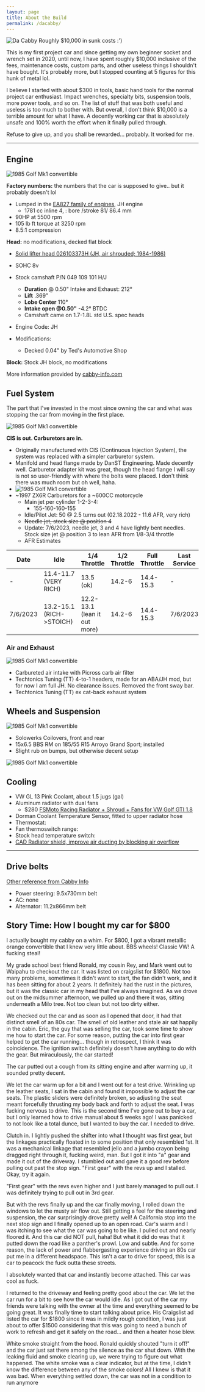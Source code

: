 ```yaml
---
layout: page
title: About the Build
permalink: /dacabby/
---
```

![Da Cabby](https://www.sudoyashi.com/assets/img/driveway1.jpg)
Roughly $10,000 in sunk costs :')

This is my first project car and since getting my own beginner socket and wrench set in 2020, until now, I have spent roughly $10,000 inclusive of the fees, maintenance costs, custom parts, and other useless things I shouldn't have bought. It's probably more, but I stopped counting at 5 figures for this hunk  of metal lol. 

I believe I started with about $300 in tools, basic hand tools for the normal project car enthusiast. Impact wrenches, specialty bits, suspension tools, more power tools, and so on. The list of stuff that was both useful and useless is too much to bother with. But overall, I don't  think $10,000 is a terrible amount for what I have. A decently working car that is absolutely unsafe and 100% worth the effort when it finally pulled through. 

Refuse to give up, and you shall be rewarded... probably. It worked for me.

<hr>

## Engine

![1985 Golf Mk1 convertible](https://www.sudoyashi.com/assets/img/engine.JPG)

**Factory numbers:** the numbers that the car is supposed to give.. but it probably doesn't lol

- Lumped in the [EA827 family of engines](https://en.wikipedia.org/wiki/Volkswagen_EA827_engine), JH engine
  - 1781 cc inline 4, : bore /stroke 81/ 86.4 mm
- 90HP at 5500 rpm
- 105 lb ft torque at 3250 rpm
- 8.5:1 compression

**Head:** no modifications, decked flat block

- [Solid lifter head 026103373H (JH, air shrouded; 1984-1986)](https://web.archive.org/web/20080311052159/www.techtonicstuning.com/camsspecs.asp)
- SOHC 8v
- Stock camshaft P/N 049 109 101 H/J 
  - **Duration** @ 0.50" Intake and Exhaust: 212°
  - **Lift** .369"
  - **Lobe Center** 110°
  - **Intake open @0.50"** -4.2° BTDC 	
  - Camshaft came on 1.7-1.8L std U.S. spec heads

- Engine Code: JH
- Modifications:
  - Decked 0.04" by Ted's Automotive Shop

**Block:** Stock JH block, no modifications

More information provided by [cabby-info.com](https://www.cabby-info.com/engine.htm)

## Fuel System

The part that I've invested in the most since owning the car and what was stopping the car from moving in the first place.

![1985 Golf Mk1 convertible](/assets/img/carbconversion-1.jpg)

**CIS is out. Carburetors are in.**

- Originally manufactured with CIS (Continuous Injection System), the system was replaced with a simpler carburetor system. 
- Manifold and head flange made by DanST Engineering. Made decently well. Carburetor adapter kit was great, though the head flange I will say is not so user-friendly with where the bolts were placed. I don't think there was much room but oh well, haha. 
- ![1985 Golf Mk1 convertible](/assets/img/intake-manifold.JPG)
- ~1997 ZX6R Carburetors for a ~600CC motorcycle
  - Main jet per cylinder 1-2-3-4:
    - 155-160-160-155
  - Idle/Pilot Jet: 50 @ 2.5 turns out (02.18.2022 - 11.6 AFR, very rich)
  - ~~Needle  jet, stock size @ position 4~~
  - Update: 7/6/2023, needle jet, 3 and 4 have lightly bent needles. Stock size jet @ position 3 to lean AFR from 1/8-3/4 throttle
  - AFR Estimates

| Date     | Idle                     | 1/4 Throttle                 | 1/2 Throttle | Full Throttle | Last Service |
| -------- | ------------------------ | ---------------------------- | ------------ | ------------- | ------------ |
| -        | 11.4-11.7 (VERY RICH)    | 13.5 (ok)                    | 14.2-6       | 14.4-15.3     | -            |
| 7/6/2023 | 13.2-15.1 (RICH->STOICH) | 12.2-13.1 (lean it out more) | 14.2-6       | 14.4-15.3     | 7/6/2023     |

### Air and Exhaust

![1985 Golf Mk1 convertible](/assets/img/cabby-rear-1.jpg)

- Carbureted air intake with Picross carb air filter
- Techtonics Tuning  (TT) 4-to-1 headers, made for an ABA/JH mod, but for now I am full JH. No clearance issues. Removed the front sway bar.
- Techtonics Tuning (TT) ex cat-back exhaust system

## Wheels and Suspension

![1985 Golf Mk1 convertible](/assets/img/cabby-gallery-6.jpg)

- Solowerks Coilovers, front and rear
- 15x6.5 BBS RM on 185/55 R15 Arroyo Grand Sport; installed
- Slight rub on bumps, but otherwise decent setup

![1985 Golf Mk1 convertible](/assets/img/suspension-1.jpg)

## Cooling

- VW GL 13 Pink Coolant, about 1.5 jugs (gal)
- Aluminum radiator with dual fans
  - $280 [FSMoto Racing Radiator + Shroud + Fans for VW Golf GTI 1.8]()
- Dorman Coolant Temperature Sensor, fitted to upper radiator hose
- Thermostat: 
- Fan thermoswitch range: 
- Stock head temperature switch:
- [CAD Radiator shield, improve air ducting by blocking air overflow](https://www.sudoyashi.com/radiatorshield)

<hr>

## Drive belts
[Other reference from Cabby Info](https://www.cabby-info.com/Files/Belts.pdf)
- Power steering:  9.5x730mm belt
- AC: none
- Alternator: 11.2x866mm belt

## Story Time: How I bought my car for $800

I actually bought my cabby on a whim. For $800, I got a vibrant metallic orange convertible that I knew very little about. BBS wheels! Classic VW! A fucking steal! 

My grade school best friend Ronald, my cousin Rey, and Mark went out to Waipahu to checkout the car. It was listed on craigslist for $1800. Not too many problems, sometimes it didn't want to start, the fan didn't work, and it has been sitting for about 2 years. It definitely had the rust in the pictures, but it was the classic car in my head that I've always imagined. As we drove out on the midsummer afternoon, we pulled up and there it was, sitting underneath a Milo tree. Not too clean but not too dirty either.

We checked out the car and as soon as I opened that door, it had that distinct smell of an 80s car. The smell of old leather and stale air sat happily in the cabin. Eric, the guy that was selling the car, took some time to show me how to start the car. For some reason, putting the car into first gear helped to get the car running... though in retrospect, I think it was coincidence. The ignition switch definitely doesn't have anything to do with the gear. But miraculously, the car started! 

The car putted out a cough from its sitting engine and after warming up, it sounded pretty decent. 

We let the car warm up for a bit and I went out for a test drive. Wrinkling up the leather seats, I sat in the cabin and found it impossible to adjust the car seats. The plastic sliders were definitely broken, so adjusting the seat meant forcefully thrusting my body back and forth to adjust the seat. I was fucking nervous to drive. This is the second time I've gone out to buy a car, but I only learned how to drive manual about 5 weeks ago! I was panicked to not look like a total dunce, but I wanted to buy the car. I needed to drive.

Clutch in. I lightly pushed the shifter into what I thought was first gear, but the linkages practically floated in to some position that only resembled 1st. It was a mechanical linkage that resembled jello and a jumbo crayon being dragged right through it, fucking weird, man. But I got it into "a" gear and made it out of the driveway. I stumbled out and gave it a good rev before pulling out past the stop sign. "First gear" with the revs up and I stalled. Okay, try it again.

"First gear" with the revs even higher and I just barely managed to pull out. I was definitely trying to pull out in 3rd gear. 

But with the revs finally up and the car finally moving, I rolled down the windows to let the musty air flow out. Still getting a feel for the steering and suspension, the car surprisingly drove pretty well! A California stop into the next stop sign and I finally opened up to an open road. Car's warm and I was itching to see what the car was going to be like. I pulled out and nearly floored it. And this car did NOT pull, haha! But what it did do was that it putted down the road like a panther's prowl. Low and subtle. And for some reason, the lack of power and flabbergasting experience driving an 80s car put me in a different headspace. This isn't a car to drive for speed, this is a car to peacock the fuck outta these streets.

I absolutely wanted that car and instantly become attached. This car was cool as fuck.

I returned to the driveway and feeling pretty good about the car. We let the car run for a bit to see how the car would idle. As I got out of the car my friends were talking with the owner at the time and everything seemed to be going great. It was finally time to start talking about price. His Craigslist ad listed the car for $1800 since it was in mildly rough condition, I was just about to offer $1500 considering that this was going to need a bunch of work to refresh and get it safely on the road... and then a heater hose blew.

White smoke straight from the hood. Ronald quickly shouted "turn it off!" and the car just sat there among the silence as the car shut down. With the leaking fluid and smoke clearing up, we were trying to figure out what happened. The white smoke was a clear indicator, but at the time, I didn't know the difference between any of the smoke colors! All I knew is that it was bad. When everything settled down, the car was not in a condition to run anymore 
